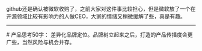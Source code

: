 github还是确认被微软收购了，之前大家对这件事比较担心，但是微软放了一个在开源领域比较有影响力的人做CEO，大家的情绪又稍微缓解了些，真是有趣。

------

\# 产品思考50字：
差异化品牌定位。品牌树立起来之后，打造的产品传播度会更广些，当然风险与机会并存。    



